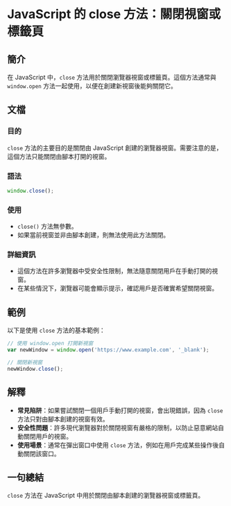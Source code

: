 <!--
Meta Description: # JavaScript 的 close 方法：關閉視窗或標籤頁 ## 簡介 在 JavaScript 中，`close` 方法用於關閉瀏覽器視窗或標籤頁。這個方法通常與 `window.open` 方法一起使用，以便在創建新視窗後能夠關閉它。 ## 文檔 ### 目的 `close` 方法的主要目...
Meta Keywords: close, javascript, window, open, newwindow
-->

# JavaScript 的 close 方法：關閉視窗或標籤頁

## 簡介
在 JavaScript 中，`close` 方法用於關閉瀏覽器視窗或標籤頁。這個方法通常與 `window.open` 方法一起使用，以便在創建新視窗後能夠關閉它。

## 文檔
### 目的
`close` 方法的主要目的是關閉由 JavaScript 創建的瀏覽器視窗。需要注意的是，這個方法只能關閉由腳本打開的視窗。

### 語法
```javascript
window.close();
```

### 使用
- `close()` 方法無參數。
- 如果當前視窗並非由腳本創建，則無法使用此方法關閉。

### 詳細資訊
- 這個方法在許多瀏覽器中受安全性限制，無法隨意關閉用戶在手動打開的視窗。
- 在某些情況下，瀏覽器可能會顯示提示，確認用戶是否確實希望關閉視窗。

## 範例
以下是使用 `close` 方法的基本範例：

```javascript
// 使用 window.open 打開新視窗
var newWindow = window.open('https://www.example.com', '_blank');

// 關閉新視窗
newWindow.close();
```

## 解釋
- **常見陷阱**：如果嘗試關閉一個用戶手動打開的視窗，會出現錯誤，因為 `close` 方法只對由腳本創建的視窗有效。
- **安全性問題**：許多現代瀏覽器對於關閉視窗有嚴格的限制，以防止惡意網站自動關閉用戶的視窗。
- **使用場景**：通常在彈出窗口中使用 `close` 方法，例如在用戶完成某些操作後自動關閉該窗口。

## 一句總結
`close` 方法在 JavaScript 中用於關閉由腳本創建的瀏覽器視窗或標籤頁。